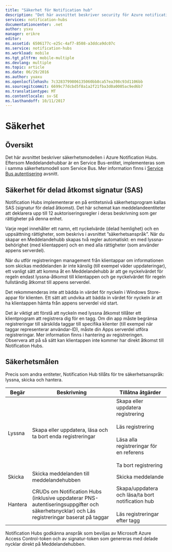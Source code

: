 ```yaml
---
title: "Säkerhet för Notification hub"
description: "Det här avsnittet beskriver security för Azure notification hubs."
services: notification-hubs
documentationcenter: .net
author: ysxu
manager: erikre
editor: 
ms.assetid: 6506177c-e25c-4af7-8508-a3ddca9dc07c
ms.service: notification-hubs
ms.workload: mobile
ms.tgt_pltfrm: mobile-multiple
ms.devlang: multiple
ms.topic: article
ms.date: 06/29/2016
ms.author: yuaxu
ms.openlocfilehash: 7c3283799806135060bb8ca57ea398c93d1106bb
ms.sourcegitcommit: 6699c77dcbd5f8a1a2f21fba3d0a0005ac9ed6b7
ms.translationtype: MT
ms.contentlocale: sv-SE
ms.lasthandoff: 10/11/2017
---
```

# <a name="security"></a>Säkerhet
## <a name="overview"></a>Översikt
Det här avsnittet beskriver säkerhetsmodellen i Azure Notification Hubs. Eftersom Meddelandehubbar är en Service Bus-entitet, implementeras som i samma säkerhetsmodell som Service Bus. Mer information finns i [Service Bus autentisering](https://msdn.microsoft.com/library/azure/dn155925.aspx) avsnitt.

## <a name="shared-access-signature-security-sas"></a>Säkerhet för delad åtkomst signatur (SAS)
Notification Hubs implementerar en på entitetsnivå säkerhetsprogram kallas SAS (signatur för delad åtkomst). Det här schemat kan meddelandeentiteter att deklarera upp till 12 auktoriseringsregler i deras beskrivning som ger rättigheter på denna enhet.

Varje regel innehåller ett namn, ett nyckelvärde (delad hemlighet) och en uppsättning rättigheter, som beskrivs i avsnittet ”säkerhetsanspråk”. När du skapar en Meddelandehubb skapas två regler automatiskt: en med lyssna-behörighet (med klientappen) och en med alla rättigheter (som använder appens serverdel).

När du utför registreringen management från klientappar om informationen som skickas meddelanden är inte känslig (till exempel väder uppdateringar), ett vanligt sätt att komma åt en Meddelandehubb är att ge nyckelvärdet för regeln endast lyssna-åtkomst till klientappen och ge nyckelvärdet för regeln fullständig åtkomst till appens serverdel.

Det rekommenderas inte att bädda in värdet för nyckeln i Windows Store-appar för klienten. Ett sätt att undvika att bädda in värdet för nyckeln är att ha klientappen hämta från appens serverdel vid start.

Det är viktigt att förstå att nyckeln med lyssna åtkomst tillåter ett klientprogram att registrera dig för en tagg. Om din app måste begränsa registreringar till särskilda taggar till specifika klienter (till exempel när taggar representerar användar-ID), måste din Apps serverdel utföra registreringar. Mer information finns i hantering av registreringen. Observera att på så sätt kan klientappen inte kommer har direkt åtkomst till Notification Hubs.

## <a name="security-claims"></a>Säkerhetsmålen
Precis som andra entiteter, Notification Hub tillåts för tre säkerhetsanspråk: lyssna, skicka och hantera.

| Begär | Beskrivning | Tillåtna åtgärder |
| --- | --- | --- |
| Lyssna |Skapa eller uppdatera, läsa och ta bort enda registreringar |Skapa eller uppdatera registrering<br><br>Läs registrering<br><br>Läsa alla registreringar för en referens<br><br>Ta bort registrering |
| Skicka |Skicka meddelanden till meddelandehubben |Skicka meddelande |
| Hantera |CRUDs om Notification Hubs (inklusive uppdaterar PNS-autentiseringsuppgifter och säkerhetsnycklar) och Läs registreringar baserat på taggar |Skapa/uppdatera och läsa/ta bort notification hub<br><br>Läs registreringar efter tagg |

Notification Hubs godkänna anspråk som beviljas av Microsoft Azure Access Control-token och av signatur-token som genereras med delade nycklar direkt på Meddelandehubben.

